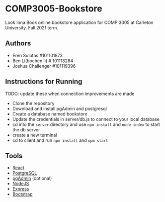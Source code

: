 # COMP3005-Bookstore

Look Inna Book online bookstore application for COMP 3005 at Carleton University. Fall 2021 term.

## Authors
- Eren Sulutas #101101873
- Ben Li(bochen li) # 101113284
- Joshua Challenger #101119396

## Instructions for Running

TODO: update these when connection improvements are made 

- Clone the repository
- Download and install pgAdmin and postgresql 
- Create a database named bookstore
- Update the credentials in server/db.js to connect to your local database
- cd into the `server` directory and use `npm install` and `node index` to start the db server
- create a new terminal
- cd to client and run `npm install` and `npm start`

## Tools

- [React](https://create-react-app.dev/)
- [PostgreSQL](https://www.postgresql.org/)
- [pgAdmin](https://www.pgadmin.org/) (optional)
- [NodeJS](https://nodejs.org/en/)
- [Express](https://expressjs.com/)
- [Bootstrap](https://getbootstrap.com/docs/4.0/getting-started/introduction/)